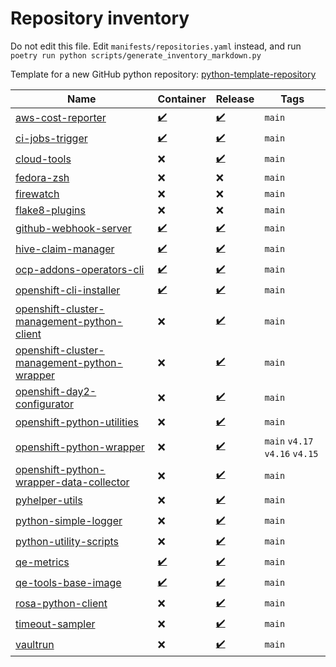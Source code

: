 # Repository inventory

Do not edit this file. Edit `manifests/repositories.yaml` instead, and run `poetry run python scripts/generate_inventory_markdown.py`

Template for a new GitHub python repository: [python-template-repository](https://github.com/RedHatQE/python-template-repository)

| Name                                                                                                                   | Container                                                                            | Release                                                                                                                                    | Tags                           |
| ---------------------------------------------------------------------------------------------------------------------- | ------------------------------------------------------------------------------------ | ------------------------------------------------------------------------------------------------------------------------------------------ | ------------------------------ |
| [aws-cost-reporter](https://github.com/RedHatQE/aws-cost-reporter)                                                     | [:heavy_check_mark:](https://quay.io/repository/redhat_msi/aws-cost-reporter)        | [:heavy_check_mark:]()                                                                                                                     | `main`                         |
| [ci-jobs-trigger](https://github.com/RedHatQE/ci-jobs-trigger)                                                         | [:heavy_check_mark:](https://quay.io/repository/redhat_msi/ci-jobs-trigger)          | [:heavy_check_mark:](https://github.com/RedHatQE/ci-jobs-trigger/releases)                                                                 | `main`                         |
| [cloud-tools](https://github.com/RedHatQE/cloud-tools)                                                                 | :x:                                                                                  | [:heavy_check_mark:](https://pypi.org/project/redhat-qe-cloud-tools/)                                                                      | `main`                         |
| [fedora-zsh](https://github.com/RedHatQE/fedora-zsh)                                                                   | :x:                                                                                  | :x:                                                                                                                                        | `main`                         |
| [firewatch](https://github.com/RedHatQE/firewatch)                                                                     | :x:                                                                                  | :x:                                                                                                                                        | `main`                         |
| [flake8-plugins](https://github.com/RedHatQE/flake8-plugins)                                                           | :x:                                                                                  | :x:                                                                                                                                        | `main`                         |
| [github-webhook-server](https://github.com/myk-org/github-webhook-server)                                              | [:heavy_check_mark:](https://quay.io/repository/myakove/github-webhook-server)       | [:heavy_check_mark:](https://pypi.org/project/github-webhook-server/)                                                                      | `main`                         |
| [hive-claim-manager](https://github.com/RedHatQE/hive-claim-manager)                                                   | [:heavy_check_mark:](https://github.com/RedHatQE/hive-claim-manager)                 | [:heavy_check_mark:]()                                                                                                                     | `main`                         |
| [ocp-addons-operators-cli](https://github.com/RedHatQE/ocp-addons-operators-cli)                                       | [:heavy_check_mark:](https://quay.io/repository/redhat_msi/ocp-addons-operators-cli) | [:heavy_check_mark:](https://github.com/RedHatQE/ocp-addons-operators-cli/releases)                                                        | `main`                         |
| [openshift-cli-installer](https://github.com/RedHatQE/openshift-cli-installer)                                         | [:heavy_check_mark:](https://quay.io/repository/redhat_msi/openshift-cli-installer)  | [:heavy_check_mark:](https://pypi.org/project/openshift-cli-installer/)                                                                    | `main`                         |
| [openshift-cluster-management-python-client](https://github.com/RedHatQE/openshift-cluster-management-python-client)   | :x:                                                                                  | [:heavy_check_mark:](<[openshift-cluster-management-python-client](https://pypi.org/project/openshift-cluster-management-python-client/)>) | `main`                         |
| [openshift-cluster-management-python-wrapper](https://github.com/RedHatQE/openshift-cluster-management-python-wrapper) | :x:                                                                                  | [:heavy_check_mark:](https://pypi.org/project/openshift-cluster-management-python-wrapper/)                                                | `main`                         |
| [openshift-day2-configurator](https://github.com/RedHatQE/openshift-day2-configurator)                                 | :x:                                                                                  | [:heavy_check_mark:](https://pypi.org/project/openshift-day2-configurator/)                                                                | `main`                         |
| [openshift-python-utilities](https://github.com/RedHatQE/openshift-python-utilities)                                   | :x:                                                                                  | [:heavy_check_mark:](https://pypi.org/project/openshift-python-utilities/)                                                                 | `main`                         |
| [openshift-python-wrapper](https://github.com/RedHatQE/openshift-python-wrapper)                                       | :x:                                                                                  | [:heavy_check_mark:](https://pypi.org/project/openshift-python-wrapper/)                                                                   | `main` `v4.17` `v4.16` `v4.15` |
| [openshift-python-wrapper-data-collector](https://github.com/RedHatQE/openshift-python-wrapper-data-collector)         | :x:                                                                                  | [:heavy_check_mark:](https://pypi.org/project/openshift-python-wrapper-data-collector/)                                                    | `main`                         |
| [pyhelper-utils](https://github.com/RedHatQE/pyhelper-utils)                                                           | :x:                                                                                  | [:heavy_check_mark:](https://pypi.org/project/pyhelper-utils/)                                                                             | `main`                         |
| [python-simple-logger](https://github.com/RedHatQE/python-simple-logger)                                               | :x:                                                                                  | [:heavy_check_mark:](https://pypi.org/project/python-simple-logger/)                                                                       | `main`                         |
| [python-utility-scripts](https://github.com/RedHatQE/python-utility-scripts)                                           | :x:                                                                                  | [:heavy_check_mark:](https://pypi.org/project/python-utility-scripts/)                                                                     | `main`                         |
| [qe-metrics](https://github.com/RedHatQE/qe-metrics)                                                                   | [:heavy_check_mark:](quay.io/redhatqe/qe-metrics)                                    | [:heavy_check_mark:](https://github.com/RedHatQE/qe-metrics/releases)                                                                      | `main`                         |
| [qe-tools-base-image](https://github.com/RedHatQE/qe-tools-base-image)                                                 | [:heavy_check_mark:](https://quay.io/repository/redhat_msi/qe-tools-base-image)      | [:heavy_check_mark:]()                                                                                                                     | `main`                         |
| [rosa-python-client](https://github.com/RedHatQE/rosa-python-client)                                                   | :x:                                                                                  | [:heavy_check_mark:](https://pypi.org/project/rosa-python-client/)                                                                         | `main`                         |
| [timeout-sampler](https://github.com/RedHatQE/timeout-sampler)                                                         | :x:                                                                                  | [:heavy_check_mark:](https://pypi.org/project/timeout-sampler/)                                                                            | `main`                         |
| [vaultrun](https://github.com/RedHatQE/vaultrun)                                                                       | :x:                                                                                  | [:heavy_check_mark:](https://pypi.org/project/vaultrun/)                                                                                   | `main`                         |
